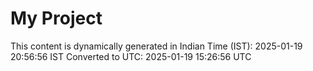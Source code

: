 # My Project

This content is dynamically generated in Indian Time (IST): 2025-01-19 20:56:56 IST
Converted to UTC: 2025-01-19 15:26:56 UTC
